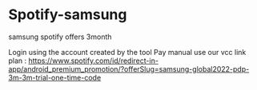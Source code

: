 # Spotify-samsung
samsung spotify offers 3month


Login using the account created by the tool
Pay manual use our vcc
link plan : https://www.spotify.com/id/redirect-in-app/android_premium_promotion/?offerSlug=samsung-global2022-pdp-3m-3m-trial-one-time-code
